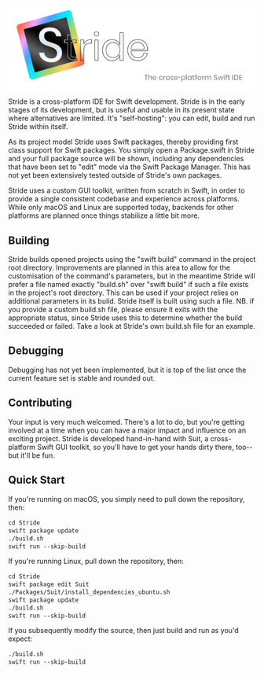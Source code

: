 ![alt text](./stride_banner.png "Stride: a cross platform Swift IDE")

Stride is a cross-platform IDE for Swift development.  Stride is in the early stages of its development, but is useful and usable in its present state where alternatives are limited.  It's "self-hosting": you can edit, build and run Stride within itself.

As its project model Stride uses Swift packages, thereby providing first class support for Swift packages.  You simply open a Package.swift in Stride and your full package source will be shown, including any dependencies that have been set to "edit" mode via the Swift Package Manager.  This has not yet been extensively tested outside of Stride's own packages.

Stride uses a custom GUI toolkit, written from scratch in Swift, in order to provide a single consistent codebase and experience across platforms.  While only macOS and Linux are supported today, backends for other platforms are planned once things stabilize a little bit more.

## Building

Stride builds opened projects using the "swift build" command in the project root directory.  Improvements are planned in this area to allow for the customisation of the command's parameters, but in the meantime Stride will prefer a file named exactly "build.sh" over "swift build" if such a file exists in the project's root directory. This can be used if your project relies on additional parameters in its build.  Stride itself is built using such a file.  NB. if you provide a custom build.sh file, please ensure it exits with the appropriate status, since Stride uses this to determine whether the build succeeded or failed.  Take a look at Stride's own build.sh file for an example.

## Debugging

Debugging has not yet been implemented, but it is top of the list once the current feature set is stable and rounded out.

## Contributing

Your input is very much welcomed.  There's a lot to do, but you're getting involved at a time when you can have a major impact and influence on an exciting project.  Stride is developed hand-in-hand with Suit, a cross-platform Swift GUI toolkit, so you'll have to get your hands dirty there, too--but it'll be fun.

## Quick Start

If you're running on macOS, you simply need to pull down the repository, then:

    cd Stride
    swift package update
    ./build.sh
    swift run --skip-build

If you're running Linux, pull down the repository, then:

    cd Stride
    swift package edit Suit
    ./Packages/Suit/install_dependencies_ubuntu.sh
    swift package update
    ./build.sh
    swift run --skip-build

If you subsequently modify the source, then just build and run as you'd expect:

    ./build.sh
    swift run --skip-build